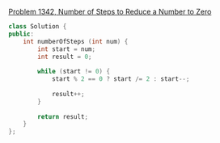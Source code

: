 [Problem 1342, Number of Steps to Reduce a Number to Zero](https://leetcode.com/problems/number-of-steps-to-reduce-a-number-to-zero/)

~~~cpp
class Solution {
public:
    int numberOfSteps (int num) {
        int start = num;
        int result = 0;
        
        while (start != 0) {
            start % 2 == 0 ? start /= 2 : start--;
            
            result++;
        }
        
        return result;
    }
};
~~~